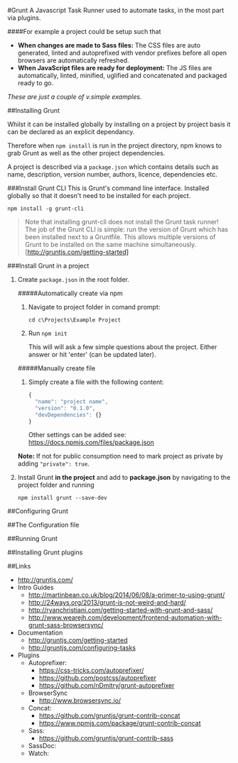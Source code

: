 #Grunt
A Javascript Task Runner used to automate tasks, in the most part via plugins.

####For example a project could be setup such that
- **When changes are made to Sass files:** The CSS files are auto generated, linted and autoprefixed with vendor prefixes before all open browsers are automatically refreshed.
- **When JavaScript files are ready for deployment:** The JS files are automatically, linted, minified, uglified and concatenated and packaged ready to go.

*These are just a couple of v.simple examples.*

##Installing Grunt

Whilst it can be installed globally by installing on a project by project basis it can be declared as an explicit dependancy.

Therefore when `npm install` is run in the project directory, npm knows to grab Grunt as well as the other project dependencies.

A project is described via a `package.json` which contains details such as name, description, version number, authors, licence, dependencies etc.

###Install Grunt CLI
This is Grunt's command line interface. Installed globally so that it doesn't need to be installed for each project.

`npm install -g grunt-cli`

>Note that installing grunt-cli does not install the Grunt task runner! The job of the Grunt CLI is simple: run the version of Grunt which has been installed next to a Gruntfile. This allows multiple versions of Grunt to be installed on the same machine simultaneously.
[http://gruntjs.com/getting-started]

###Install Grunt in a project
1. Create `package.json` in the root folder.

    #####Automatically create via npm
    1. Navigate to project folder in comand prompt:

        `cd c\Projects\Example Project`

    2. Run `npm init`

        This will will ask a few simple questions about the project. Either answer or hit 'enter' (can be updated later).

    #####Manually create file
    1. Simply create a file with the following content:

        ```js
        {
          "name": "project name",
          "version": "0.1.0",
          "devDependencies": {}
        }
        ```

        Other settings can be added see: https://docs.npmjs.com/files/package.json

    **Note:** If not for public consumption need to mark project as private by adding `"private": true`.

2. Install Grunt **in the project** and add to **package.json** by navigating to the project folder and running

    `npm install grunt --save-dev`

##Configuring Grunt

##The Configuration file

##Running Grunt

##Installing Grunt plugins

##Links
- http://gruntjs.com/
- Intro Guides
    - http://martinbean.co.uk/blog/2014/06/08/a-primer-to-using-grunt/
    - http://24ways.org/2013/grunt-is-not-weird-and-hard/
    - http://ryanchristiani.com/getting-started-with-grunt-and-sass/
    - http://www.wearejh.com/development/frontend-automation-with-grunt-sass-browsersync/
- Documentation
    - http://gruntjs.com/getting-started
    - http://gruntjs.com/configuring-tasks
- Plugins
    - Autoprefixer:
        - https://css-tricks.com/autoprefixer/
        - https://github.com/postcss/autoprefixer
        - https://github.com/nDmitry/grunt-autoprefixer
    - BrowserSync
        - http://www.browsersync.io/
    - Concat:
        - https://github.com/gruntjs/grunt-contrib-concat
        - https://www.npmjs.com/package/grunt-contrib-concat
    - Sass:
        - https://github.com/gruntjs/grunt-contrib-sass
    - SassDoc:
    - Watch:

